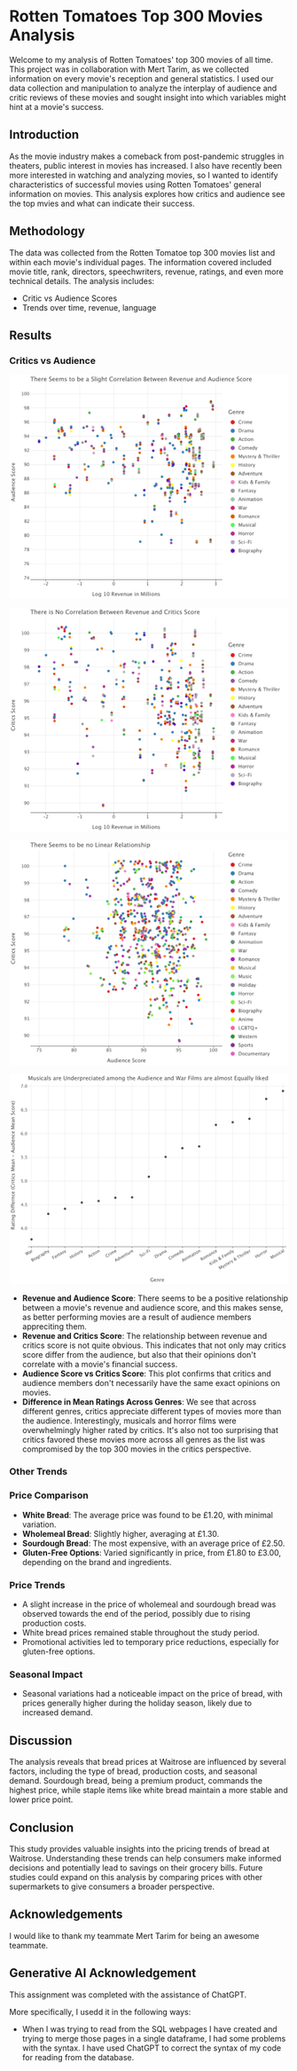 # Rotten Tomatoes Top 300 Movies Analysis

Welcome to my analysis of Rotten Tomatoes' top 300 movies of all time. This project was in collaboration with Mert Tarim, as we collected information on every movie's reception and general statistics. I used our data collection and manipulation to analyze the interplay of audience and critic reviews of these movies and sought insight into which variables might hint at a movie's success. 

## Introduction

As the movie industry makes a comeback from post-pandemic struggles in theaters, public interest in movies has increased. I also have recently been more interested in watching and analyzing movies, so I wanted to identify characteristics of successful movies using Rotten Tomatoes' general information on movies. This analysis explores how critics and audience see the top mvies and what can indicate their success.

## Methodology

The data was collected from the Rotten Tomatoe top 300 movies list and within each movie's individual pages. The information covered included movie title, rank, directors, speechwriters, revenue, ratings, and even more technical details. The analysis includes:

- Critic vs Audience Scores
- Trends over time, revenue, language

## Results

### Critics vs Audience

![Fig. 1 -- Revenue vs Audience Score](./figures/revenue_audience.png)

![Fig. 2 -- Revenue vs Critics Score](./figures/revenue_critics.png)

![Fig. 3 -- Audience vs Critics Score](./figures/audience_critics.png)

![Fig. 2 -- Audience vs Critics Scores Across Genres](./figures/diff_mean_genre.png)

- **Revenue and Audience Score**: There seems to be a positive relationship between a movie's revenue and audience score, and this makes sense, as better performing movies are a result of audience members appreciting them.
- **Revenue and Critics Score**: The relationship between revenue and critics score is not quite obvious. This indicates that not only may critics score differ from the audience, but also that their opinions don't correlate with a movie's financial success.
- **Audience Score vs Critics Score**: This plot confirms that critics and audience members don't necessarily have the same exact opinions on movies. 
- **Difference in Mean Ratings Across Genres**: We see that across different genres, critics appreciate different types of movies more than the audience. Interestingly, musicals and horror films were overwhelmingly higher rated by critics. It's also not too surprising that critics favored these movies more across all genres as the list was compromised by the top 300 movies in the critics perspective.

### Other Trends

### Price Comparison

- **White Bread**: The average price was found to be £1.20, with minimal variation.
- **Wholemeal Bread**: Slightly higher, averaging at £1.30.
- **Sourdough Bread**: The most expensive, with an average price of £2.50.
- **Gluten-Free Options**: Varied significantly in price, from £1.80 to £3.00, depending on the brand and ingredients.

### Price Trends

- A slight increase in the price of wholemeal and sourdough bread was observed towards the end of the period, possibly due to rising production costs.
- White bread prices remained stable throughout the study period.
- Promotional activities led to temporary price reductions, especially for gluten-free options.

### Seasonal Impact

- Seasonal variations had a noticeable impact on the price of bread, with prices generally higher during the holiday season, likely due to increased demand.

## Discussion

The analysis reveals that bread prices at Waitrose are influenced by several factors, including the type of bread, production costs, and seasonal demand. Sourdough bread, being a premium product, commands the highest price, while staple items like white bread maintain a more stable and lower price point.

## Conclusion

This study provides valuable insights into the pricing trends of bread at Waitrose. Understanding these trends can help consumers make informed decisions and potentially lead to savings on their grocery bills. Future studies could expand on this analysis by comparing prices with other supermarkets to give consumers a broader perspective.

## Acknowledgements

I would like to thank my teammate Mert Tarim for being an awesome teammate.

## Generative AI Acknowledgement

This assignment was completed with the assistance of ChatGPT.

More specifically, I usedd it in the following ways:

- When I was trying to read from the SQL webpages I have created and trying to merge those pages in a single dataframe, I had some problems with the syntax. I have used ChatGPT to correct the syntax of my code for reading from the database.